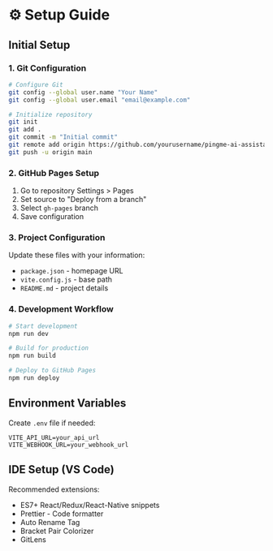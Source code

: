 # ⚙️ Setup Guide

## Initial Setup

### 1. Git Configuration
```bash
# Configure Git
git config --global user.name "Your Name"
git config --global user.email "email@example.com"

# Initialize repository
git init
git add .
git commit -m "Initial commit"
git remote add origin https://github.com/yourusername/pingme-ai-assistant.git
git push -u origin main
```

### 2. GitHub Pages Setup
1. Go to repository Settings > Pages
2. Set source to "Deploy from a branch"
3. Select `gh-pages` branch
4. Save configuration

### 3. Project Configuration
Update these files with your information:
- `package.json` - homepage URL
- `vite.config.js` - base path
- `README.md` - project details

### 4. Development Workflow
```bash
# Start development
npm run dev

# Build for production
npm run build

# Deploy to GitHub Pages
npm run deploy
```

## Environment Variables
Create `.env` file if needed:
```
VITE_API_URL=your_api_url
VITE_WEBHOOK_URL=your_webhook_url
```

## IDE Setup (VS Code)
Recommended extensions:
- ES7+ React/Redux/React-Native snippets
- Prettier - Code formatter
- Auto Rename Tag
- Bracket Pair Colorizer
- GitLens